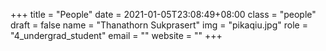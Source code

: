 +++
title = "People"
date = 2021-01-05T23:08:49+08:00
class = "people"
draft = false
name = "Thanathorn Sukprasert"
img = "pikaqiu.jpg"
role = "4_undergrad_student"
email = ""
website = ""
+++